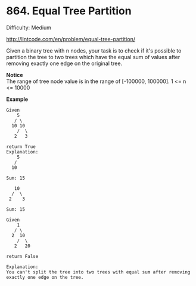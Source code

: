 # 864. Equal Tree Partition

Difficulty: Medium

http://lintcode.com/en/problem/equal-tree-partition/

Given a binary tree with n nodes, your task is to check if it's possible to partition the tree to two trees which have the equal sum of values after removing exactly one edge on the original tree.

**Notice**  
The range of tree node value is in the range of [-100000, 100000].
1 <= n <= 10000

**Example**  
```
Given     
    5
   / \
  10 10
    /  \
   2   3

return True
Explanation: 
    5
   / 
  10

Sum: 15

   10
  /  \
 2    3

Sum: 15
```
```
Given   
    1
   / \
  2  10
    /  \
   2   20

return False

Explanation: 
You can't split the tree into two trees with equal sum after removing exactly one edge on the tree.
```